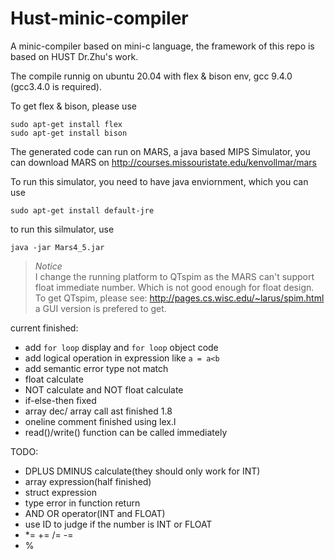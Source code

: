 # Hust-minic-compiler

A minic-compiler based on mini-c language, the framework of this repo is based on HUST Dr.Zhu's work.

The compile runnig on ubuntu 20.04 with flex & bison env, gcc 9.4.0 (gcc3.4.0 is required).

To get flex & bison, please use

```
sudo apt-get install flex
sudo apt-get install bison
```

The generated code can run on MARS, a java based MIPS Simulator, you can download MARS on http://courses.missouristate.edu/kenvollmar/mars

To run this simulator, you need to have java enviornment, which you can use 

```
sudo apt-get install default-jre
```

to run this silmulator, use

```
java -jar Mars4_5.jar
```

> _Notice_<br>
    I change the running platform to QTspim as the MARS can't support float immediate number. Which is not good enough for float design. <br>
    To get QTspim, please see: http://pages.cs.wisc.edu/~larus/spim.html a GUI version is prefered to get.

current finished:

- add `for loop` display and `for loop` object code
- add logical operation in expression like `a = a<b`
- add semantic error type not match
- float calculate
- NOT calculate and NOT float calculate
- if-else-then fixed
- array dec/ array call ast finished 1.8
- oneline comment finished using lex.l
- read()/write() function can be called immediately

TODO:
- DPLUS DMINUS calculate(they should only work for INT)
- array expression(half finished)
- struct expression
- type error in function return
- AND OR operator(INT and FLOAT)
- use ID to judge if the number is INT or FLOAT
- *= += /= -= 
- %